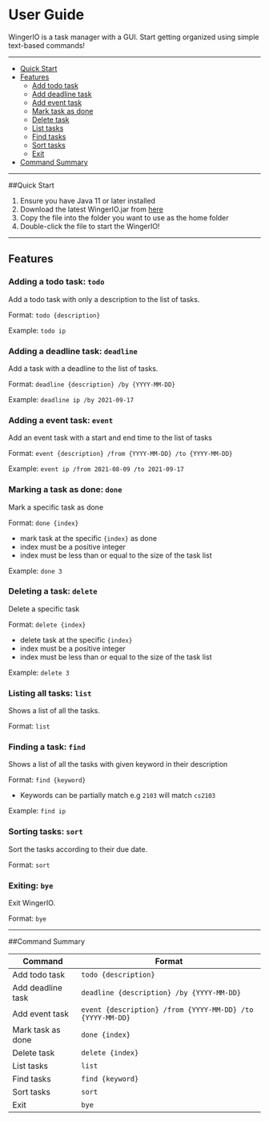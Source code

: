 # User Guide
WingerIO is a task manager with a GUI.
Start getting organized using simple text-based commands!

***

* [Quick Start](#quick-start)
* [Features](#features)
  * [Add todo task](#adding-a-todo-task-todo)
  * [Add deadline task](#adding-a-deadline-task-deadline)
  * [Add event task](#adding-a-event-task-event)
  * [Mark task as done](#marking-a-task-as-done-done)
  * [Delete task](#deleting-a-task-delete)
  * [List tasks](#listing-all-tasks-list)
  * [Find tasks](#finding-a-task-find)
  * [Sort tasks](#sorting-tasks-sort)
  * [Exit](#exiting-bye)
* [Command Summary](#command-summary)

***

##Quick Start
1. Ensure you have Java 11 or later installed
2. Download the latest WingerIO.jar from [here](https://github.com/hpkoh/ip/releases/latest)
3. Copy the file into the folder you want to use as the home folder
4. Double-click the file to start the WingerIO!
***
## Features 

### Adding a todo task: `todo`

Add a todo task with only a description to the list of tasks.

Format: `todo {description}`

Example: `todo ip`

### Adding a deadline task: `deadline`

Add a task with a deadline to the list of tasks.

Format: `deadline {description} /by {YYYY-MM-DD}`

Example: `deadline ip /by 2021-09-17`

### Adding a event task: `event`

Add an event task with a start and end time to the list of tasks

Format: `event {description} /from {YYYY-MM-DD} /to {YYYY-MM-DD}`

Example: `event ip /from 2021-08-09 /to 2021-09-17`

### Marking a task as done: `done`

Mark a specific task as done

Format: `done {index}`
* mark task at the specific `{index}` as done 
* index must be a positive integer
* index must be less than or equal to the size of the task list

Example: `done 3`

### Deleting a task: `delete`

Delete a specific task

Format: `delete {index}`
* delete task at the specific `{index}`
* index must be a positive integer
* index must be less than or equal to the size of the task list

Example: `delete 3`

### Listing all tasks: `list`

Shows a list of all the tasks.

Format: `list`

### Finding a task: `find`

Shows a list of all the tasks with given keyword in their description

Format: `find {keyword}`
* Keywords can be partially match e.g `2103` will match `cs2103`

Example: `find ip`

### Sorting tasks: `sort`

Sort the tasks according to their due date.

Format: `sort`

### Exiting: `bye`

Exit WingerIO.

Format: `bye`

***
##Command Summary

Command | Format
------------ | -------------
Add todo task | `todo {description}`
Add deadline task | `deadline {description} /by {YYYY-MM-DD}`
Add event task | `event {description} /from {YYYY-MM-DD} /to {YYYY-MM-DD}`
Mark task as done | `done {index}`
Delete task | `delete {index}`
List tasks | `list`
Find tasks | `find {keyword}`
Sort tasks | `sort`
Exit | `bye`
